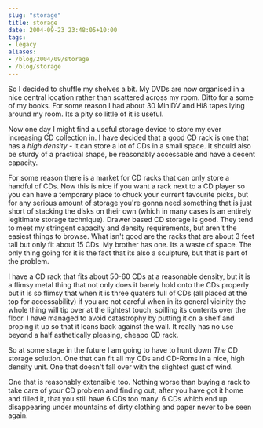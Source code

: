 ```yaml
---
slug: "storage"
title: storage
date: 2004-09-23 23:48:05+10:00
tags:
- legacy
aliases:
- /blog/2004/09/storage
- /blog/storage
---
```


So I decided to shuffle my shelves a bit. My DVDs are now organised in a nice central location rather than scattered across my room. Ditto for a some of my books. For some reason I had about 30 MiniDV and Hi8 tapes lying around my room. Its a pity so little of it is useful.

Now one day I might find a useful storage device to store my ever increasing CD collection in. I have decided that a good CD rack is one that has a <em>high density</em> - it can store a lot of CDs in a small space. It should also be sturdy of a practical shape, be reasonably accessable and have a decent capacity.

For some reason there is a market for CD racks that can only store a handful of CDs. Now this is nice if you want a rack next to a CD player so you can have a temporary place to chuck your current favourite picks, but for any serious amount of storage you're gonna need something that is just short of stacking the disks on their own (which in many cases is an entirely legitimate storage technique). Drawer based CD storage is good. They tend to meet my stringent capacity and density requirements, but aren't the easiest things to browse. What isn't good are the racks that are about 3 feet tall but only fit about 15 CDs. My brother has one. Its a waste of space. The only thing going for it is the fact that its also a sculpture, but that is part of the problem.

I have a CD rack that fits about 50-60 CDs at a reasonable density, but it is a flimsy metal thing that not only does it barely hold onto the CDs properly but it is so flimsy that when it is three quaters full of CDs (all placed at the top for accessability) if you are not careful when in its general vicinity the whole thing will tip over at the lightest touch, spilling its contents over the floor. I have managed to avoid catastrophy by putting it on a shelf and proping it up so that it leans back against the wall. It really has no use beyond a half asthetically pleasing, cheapo CD rack.

So at some stage in the future I am going to have to hunt down <em>The</em> CD storage solution. One that can fit all my CDs and CD-Roms in a nice, high density unit. One that doesn't fall over with the slightest gust of wind.

One that is reasonably extensible too. Nothing worse than buying a rack to take care of your CD problem and finding out, after you have got it home and filled it, that you still have 6 CDs too many. 6 CDs which end up disappearing under mountains of dirty clothing and paper never to be seen again.
